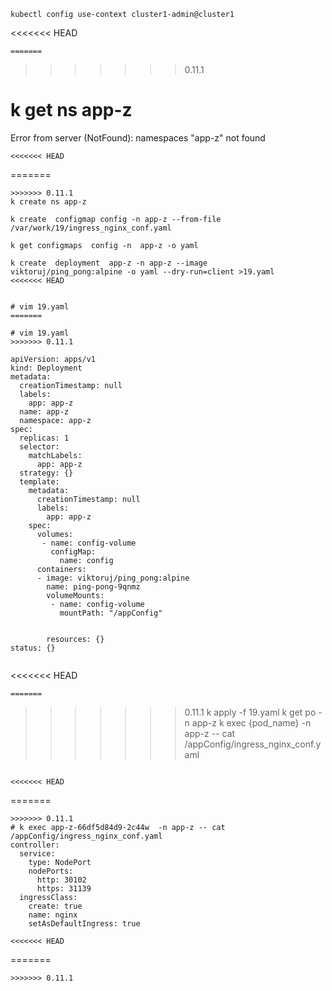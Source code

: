```
kubectl config use-context cluster1-admin@cluster1
```
<<<<<<< HEAD
``` 
=======
```
>>>>>>> 0.11.1
# k get ns  app-z
Error from server (NotFound): namespaces "app-z" not found

```
<<<<<<< HEAD
``` 
=======
```
>>>>>>> 0.11.1
k create ns app-z

k create  configmap config -n app-z --from-file /var/work/19/ingress_nginx_conf.yaml

k get configmaps  config -n  app-z -o yaml

k create  deployment  app-z -n app-z --image  viktoruj/ping_pong:alpine -o yaml --dry-run=client >19.yaml
<<<<<<< HEAD
 
```
``` 
# vim 19.yaml 
=======

```
```
# vim 19.yaml
>>>>>>> 0.11.1

apiVersion: apps/v1
kind: Deployment
metadata:
  creationTimestamp: null
  labels:
    app: app-z
  name: app-z
  namespace: app-z
spec:
  replicas: 1
  selector:
    matchLabels:
      app: app-z
  strategy: {}
  template:
    metadata:
      creationTimestamp: null
      labels:
        app: app-z
    spec:
      volumes:
       - name: config-volume
         configMap:
           name: config
      containers:
      - image: viktoruj/ping_pong:alpine
        name: ping-pong-9qnmz
        volumeMounts:
         - name: config-volume
           mountPath: "/appConfig"


        resources: {}
status: {}


```
<<<<<<< HEAD
``` 
=======
```
>>>>>>> 0.11.1
k apply -f 19.yaml
k get po -n app-z
k exec {pod_name}  -n app-z -- cat  /appConfig/ingress_nginx_conf.yaml
```

<<<<<<< HEAD
``` 
=======
```
>>>>>>> 0.11.1
# k exec app-z-66df5d84d9-2c44w  -n app-z -- cat  /appConfig/ingress_nginx_conf.yaml
controller:
  service:
    type: NodePort
    nodePorts:
      http: 30102
      https: 31139
  ingressClass:
    create: true
    name: nginx
    setAsDefaultIngress: true

<<<<<<< HEAD
```
=======
```
>>>>>>> 0.11.1
